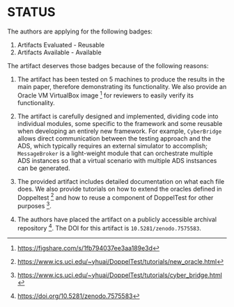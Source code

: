 # STATUS

The authors are applying for the following badges:

1. Artifacts Evaluated - Reusable
2. Artifacts Available - Available

The artifact deserves those badges because of the following reasons:

1. The artifact has been tested on 5 machines to produce the results
   in the main paper, therefore demonstrating its functionality. We
   also provide an Oracle VM VirtualBox image [^1] for reviewers to easily
   verify its functionality.

2. The artifact is carefully designed and implemented, dividing code
   into individual modules, some specific to the framework and some
   reusable when developing an entirely new framework. For example,
   `CyberBridge` allows direct communication between the testing approach
   and the ADS, which typically requires an external simulator to
   accomplish; `MessageBroker` is a light-weight module that can orchestrate
   multiple ADS instances so that a virtual scenario with multiple ADS
   instsances can be generated.

3. The provided artifact includes detailed documentation on what each file
   does. We also provide tutorials on how to extend the oracles defined
   in Doppeltest [^2] and how to reuse a component of DoppelTest for other
   purposes [^3].

4. The authors have placed the artifact on a publicly accessible archival
   repository [^4]. The DOI for this artifact is `10.5281/zenodo.7575583`.

[^1]: https://figshare.com/s/1fb794037ee3aa189e3d
[^2]: https://www.ics.uci.edu/~yhuai/DoppelTest/tutorials/new_oracle.html
[^3]: https://www.ics.uci.edu/~yhuai/DoppelTest/tutorials/cyber_bridge.html
[^4]: https://doi.org/10.5281/zenodo.7575583
